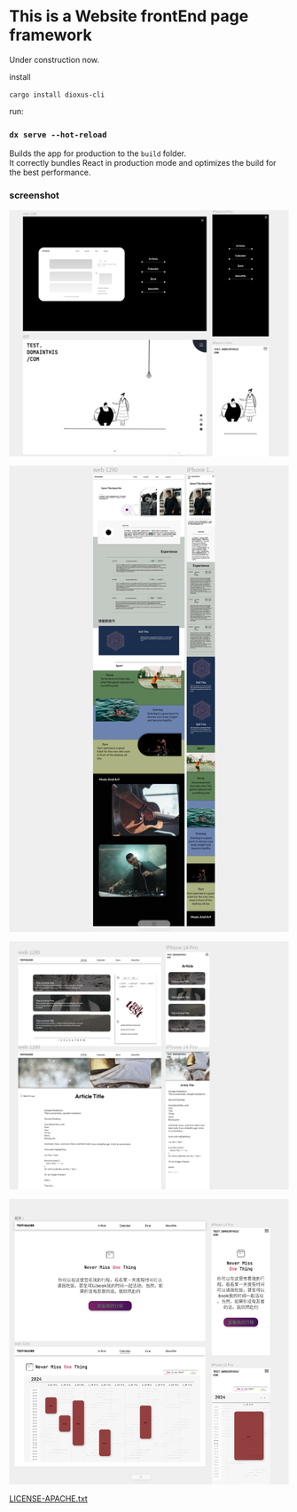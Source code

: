# This is a Website frontEnd page framework

Under construction now.

install

`cargo install dioxus-cli`

run:

### `dx serve --hot-reload`

Builds the app for production to the `build` folder.\
It correctly bundles React in production mode and optimizes the build for the best performance.


### screenshot 


![main page](screencut/main.png)

![aboutMe page](./screencut/aboutme.png)

![article page](./screencut/article.png)

![calendar page](./screencut/calendar.png)

[LICENSE-APACHE.txt](..%2F..%2FDownloads%2FLICENSE-APACHE.txt)
